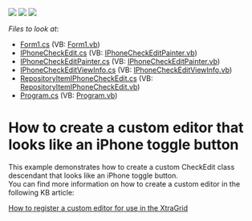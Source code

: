 <!-- default badges list -->
![](https://img.shields.io/endpoint?url=https://codecentral.devexpress.com/api/v1/VersionRange/128619547/12.2.7%2B)
[![](https://img.shields.io/badge/Open_in_DevExpress_Support_Center-FF7200?style=flat-square&logo=DevExpress&logoColor=white)](https://supportcenter.devexpress.com/ticket/details/E4569)
[![](https://img.shields.io/badge/📖_How_to_use_DevExpress_Examples-e9f6fc?style=flat-square)](https://docs.devexpress.com/GeneralInformation/403183)
<!-- default badges end -->
<!-- default file list -->
*Files to look at*:

* [Form1.cs](./CS/IPhoneCheckEditSample/Form1.cs) (VB: [Form1.vb](./VB/IPhoneCheckEditSample/Form1.vb))
* [IPhoneCheckEdit.cs](./CS/IPhoneCheckEditSample/IPhoneCheckEdit/IPhoneCheckEdit.cs) (VB: [IPhoneCheckEditPainter.vb](./VB/IPhoneCheckEditSample/IPhoneCheckEdit/IPhoneCheckEditPainter.vb))
* [IPhoneCheckEditPainter.cs](./CS/IPhoneCheckEditSample/IPhoneCheckEdit/IPhoneCheckEditPainter.cs) (VB: [IPhoneCheckEditPainter.vb](./VB/IPhoneCheckEditSample/IPhoneCheckEdit/IPhoneCheckEditPainter.vb))
* [IPhoneCheckEditViewInfo.cs](./CS/IPhoneCheckEditSample/IPhoneCheckEdit/IPhoneCheckEditViewInfo.cs) (VB: [IPhoneCheckEditViewInfo.vb](./VB/IPhoneCheckEditSample/IPhoneCheckEdit/IPhoneCheckEditViewInfo.vb))
* [RepositoryItemIPhoneCheckEdit.cs](./CS/IPhoneCheckEditSample/IPhoneCheckEdit/RepositoryItemIPhoneCheckEdit.cs) (VB: [RepositoryItemIPhoneCheckEdit.vb](./VB/IPhoneCheckEditSample/IPhoneCheckEdit/RepositoryItemIPhoneCheckEdit.vb))
* [Program.cs](./CS/IPhoneCheckEditSample/Program.cs) (VB: [Program.vb](./VB/IPhoneCheckEditSample/Program.vb))
<!-- default file list end -->
# How to create a custom editor that looks like an iPhone toggle button


<p>This example demonstrates how to create a custom CheckEdit class descendant that looks like  an iPhone toggle button.<br />
You can find more information on how to create a custom editor in the following KB article:</p><p><a href="https://www.devexpress.com/Support/Center/p/A1237">How to register a custom editor for use in the XtraGrid</a></p>

<br/>


